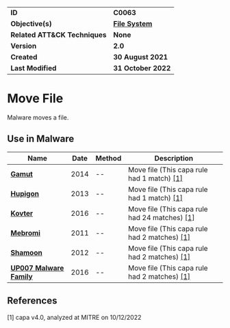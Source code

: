 <table>
<tr>
<td><b>ID</b></td>
<td><b>C0063</b></td>
</tr>
<tr>
<td><b>Objective(s)</b></td>
<td><b><a href="../file-system">File System</a></b></td>
</tr>
<tr>
<td><b>Related ATT&CK Techniques</b></td>
<td><b>None</b></td>
</tr>
<tr>
<td><b>Version</b></td>
<td><b>2.0</b></td>
</tr>
<tr>
<td><b>Created</b></td>
<td><b>30 August 2021</b></td>
</tr>
<tr>
<td><b>Last Modified</b></td>
<td><b>31 October 2022</b></td>
</tr>
</table>


# Move File

Malware moves a file. 

## Use in Malware

|Name|Date|Method|Description|
|---|---|---|---|
|[**Gamut**](../xample-malware/gamut.md)|2014|--|Move file (This capa rule had 1 match) [[1]](#1)|
|[**Hupigon**](../xample-malware/hupigon.md)|2013|--|Move file (This capa rule had 1 match) [[1]](#1)|
|[**Kovter**](../xample-malware/kovter.md)|2016|--|Move file (This capa rule had 24 matches) [[1]](#1)|
|[**Mebromi**](../xample-malware/mebromi.md)|2011|--|Move file (This capa rule had 2 matches) [[1]](#1)|
|[**Shamoon**](../xample-malware/shamoon.md)|2012|--|Move file (This capa rule had 2 matches) [[1]](#1)|
|[**UP007 Malware Family**](../xample-malware/up007.md)|2016|--|Move file (This capa rule had 2 matches) [[1]](#1)|

## References

<a name="1">[1]</a> capa v4.0, analyzed at MITRE on 10/12/2022


